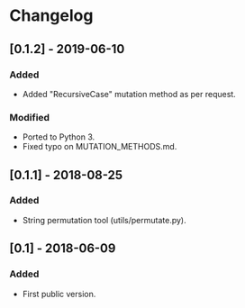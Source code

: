 # Changelog

## [0.1.2] - 2019-06-10
### Added
- Added "RecursiveCase" mutation method as per request.

### Modified
- Ported to Python 3.
- Fixed typo on MUTATION_METHODS.md.

## [0.1.1] - 2018-08-25
### Added
- String permutation tool (utils/permutate.py).

## [0.1] - 2018-06-09
### Added
- First public version.